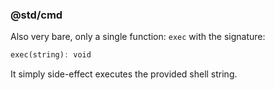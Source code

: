 ### @std/cmd

Also very bare, only a single function: `exec` with the signature:

```rust
exec(string): void
```

It simply side-effect executes the provided shell string.
